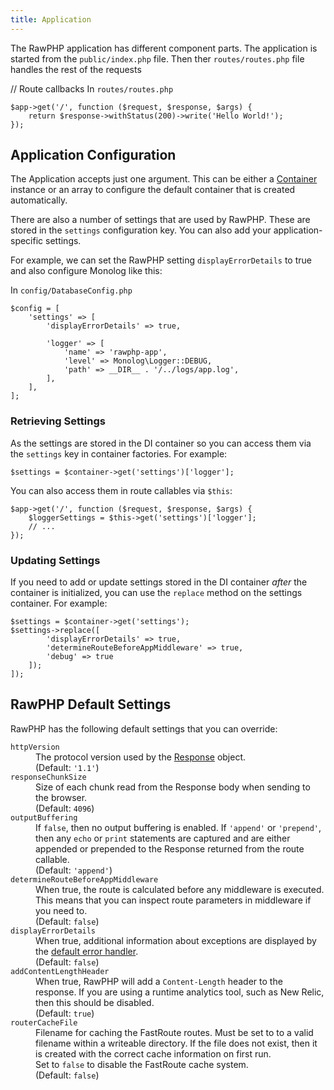 ```yaml
---
title: Application
---
```


The RawPHP application has different component parts. The application is started from the `public/index.php` file. Then ther `routes/routes.php` file handles the rest of the requests


// Route callbacks
In `routes/routes.php`
```
$app->get('/', function ($request, $response, $args) {
    return $response->withStatus(200)->write('Hello World!');
});
```


## Application Configuration

The Application accepts just one argument. This can be either a [Container](/docs/concepts/di.html) instance or
an array to configure the default container that is created automatically.

There are also a number of settings that are used by RawPHP. These are stored in the `settings`
configuration key. You can also add your application-specific settings.

For example, we can set the RawPHP setting `displayErrorDetails` to true and also configure
Monolog like this:

In `config/DatabaseConfig.php`

```
$config = [
    'settings' => [
        'displayErrorDetails' => true,

        'logger' => [
            'name' => 'rawphp-app',
            'level' => Monolog\Logger::DEBUG,
            'path' => __DIR__ . '/../logs/app.log',
        ],
    ],
];
```


### Retrieving Settings

As the settings are stored in the DI container so you can access them via the `settings` key in container factories. For example:

```
$settings = $container->get('settings')['logger'];
```

You can also access them in route callables via `$this`:

```
$app->get('/', function ($request, $response, $args) {
    $loggerSettings = $this->get('settings')['logger'];
    // ...
});
```

### Updating Settings

If you need to add or update settings stored in the DI container *after* the container is initialized,
you can use the `replace` method on the settings container. For example:

```
$settings = $container->get('settings');
$settings->replace([
        'displayErrorDetails' => true,
        'determineRouteBeforeAppMiddleware' => true,
        'debug' => true
    ]);
]);
```

## RawPHP Default Settings

RawPHP has the following default settings that you can override:

<dl>
<dt><code>httpVersion</code></dt>
    <dd>The protocol version used by the <a href="/docs/objects/response.html">Response</a>
        object.
        <br>(Default: <code>'1.1'</code>)</dd>
<dt><code>responseChunkSize</code></dt>
    <dd>Size of each chunk read from the Response body when sending to the
        browser.
        <br>(Default: <code>4096</code>)</dd>
<dt><code>outputBuffering</code></dt>
    <dd>If <code>false</code>, then no output buffering is enabled. If <code>'append'</code>
        or <code>'prepend'</code>, then any <code>echo</code> or <code>print</code>
        statements are captured and are either appended or prepended to the Response
        returned from the route callable.
        <br>(Default: <code>'append'</code>)</dd>
<dt><code>determineRouteBeforeAppMiddleware</code></dt>
    <dd>When true, the route is calculated before any middleware is executed. This
    means that you can inspect route parameters in middleware if you need to.
    <br>(Default: <code>false</code>)</dd>
<dt><code>displayErrorDetails</code></dt>
    <dd>When true, additional information about exceptions are displayed by the
    <a href="/docs/handlers/error.html">default error handler</a>.
    <br>(Default: <code>false</code>)</dd>
<dt><code>addContentLengthHeader</code></dt>
    <dd>When true, RawPHP will add a <code>Content-Length</code> header to the response.
    If you are using a runtime analytics tool, such as New Relic, then this should be disabled.
    <br>(Default: <code>true</code>)</dd>
<dt><code>routerCacheFile</code></dt>
    <dd>Filename for caching the FastRoute routes. Must be set to to a valid filename within
    a writeable directory. If the file does not exist, then it is created with the correct cache
    information on first run.<br>
    Set to <code>false</code> to disable the FastRoute cache system.
    <br>(Default: <code>false</code>)</dd>
</dl>
